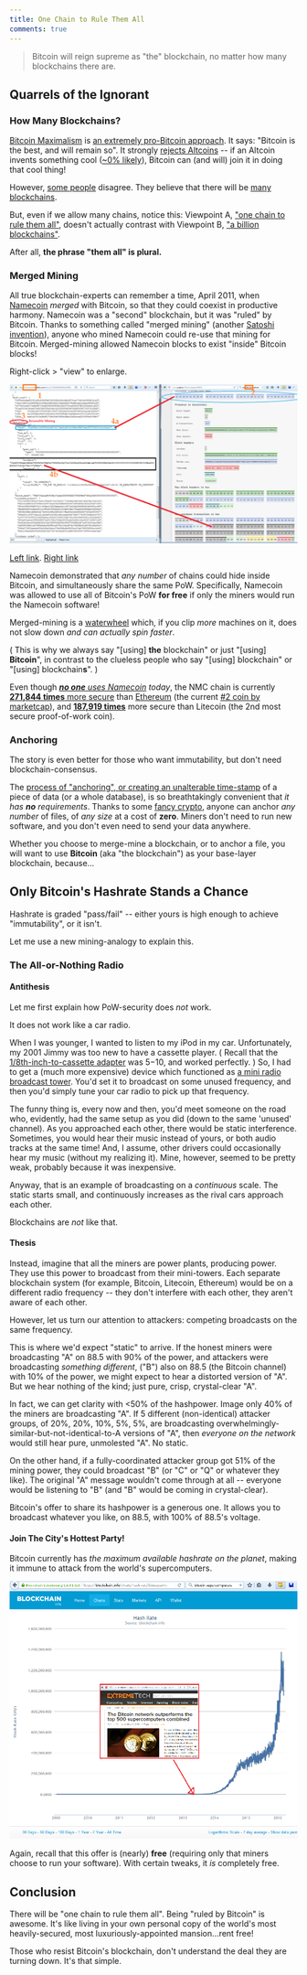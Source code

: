 ```yaml
---
title: One Chain to Rule Them All
comments: true
---
```


> Bitcoin will reign supreme as "the" blockchain, no matter how many blockchains there are.

## Quarrels of the Ignorant

### How Many Blockchains?

[Bitcoin Maximalism](https://www.youtube.com/watch?v=TMkb8E5JDZM&feature=youtube_gdata_player) is [an extremely pro-Bitcoin approach](http://blog.oleganza.com/post/140634349543/bitcoin-maximalism). It says: "Bitcoin is the best, and will remain so". It strongly [rejects Altcoins](http://bitcoinhivemind.com/blog/crowdsales/#altcoins) -- if an Altcoin invents something cool ([~0% likely](https://download.wpsoftware.net/bitcoin/alts.pdf)), Bitcoin can (and will) join it in doing that cool thing!

However, [some people](https://www.youtube.com/v/c9CjWz2N5Hs?start=2031&end=2070.6&version=3&autoplay=1) disagree. They believe that there will be [many blockchains](https://ripple.com/insights/financial-professionals-believe-in-billions-of-blockchains/).

But, even if we allow many chains, notice this: Viewpoint A, ["one chain to rule them all"](http://networkcultures.org/moneylab/2014/12/16/one-chain-to-rule-them-all/), doesn't actually contrast with Viewpoint B, ["a billion blockchains"](https://www.youtube.com/v/mLWhU3f0xlc?start=2948.1&end=2980.2&version=3&autoplay=1).

After all, **the phrase "them all" is plural.**


### Merged Mining

All true blockchain-experts can remember a time, April 2011, when [Namecoin](https://wikipedia.org/wiki/Namecoin) *merged* with Bitcoin, so that they could coexist in productive harmony. Namecoin was a "second" blockchain, but it was "ruled" by Bitcoin. Thanks to something called "merged mining" (another [Satoshi invention](https://bitcointalk.org/index.php?topic=1790.msg28696#msg28696)), anyone who mined Namecoin could re-use that mining for Bitcoin. Merged-mining allowed Namecoin blocks to exist "inside" Bitcoin blocks!

Right-click > "view" to enlarge.

![merged_mining](/images/merged-mining.png)

[Left link](https://namecoin.webbtc.com/block/c72836f9e996b9ee788826a4fa70c112252ed03ea8e5db1cd091533366b02d1f.json). [Right link](http://www.yogh.io/#block:height:401615)

Namecoin demonstrated that *any number* of chains could hide inside Bitcoin, and simultaneously share the same PoW. Specifically, Namecoin was allowed to use all of Bitcoin's PoW **for free** if only the miners would run the Namecoin software! 

Merged-mining is a [waterwheel](http://pool.twincitiesdailyphoto.com/2008/water_wheel_como_park.jpg) which, if you clip *more* machines on it, does not slow down *and can actually spin faster*.

( This is why we always say "[using] **the** blockchain" or just "[using] **Bitcoin**", in contrast to the clueless people who say "[using] blockchain" or "[using] blockchain**s**". )

Even though *[<b>no one</b> uses Namecoin](http://randomwalker.info/publications/namespaces.pdf) today*, the NMC chain is currently [**271,844 times** more secure](https://etherscan.io/charts/hashrate) than [Ethereum](https://bitinfocharts.com/) (the current [#2 coin by marketcap](http://coinmarketcap.com/)), and [**187,919 times**](https://bitinfocharts.com/) more secure than Litecoin (the 2nd most secure proof-of-work coin).


### Anchoring

The story is even better for those who want immutability, but don't need blockchain-consensus.

The [process of "anchoring", or creating an unalterable time-stamp](https://bitcoinmagazine.com/articles/the-rediscovery-of-bitcoin-s-blockchain-the-world-s-most-powerful-anchor-1449084048) of a piece of data (or a whole database), is so breathtakingly convenient that *it has <b>no</b> requirements*. Thanks to some [fancy crypto](https://en.wikipedia.org/wiki/Merkle_tree), anyone can anchor *any number* of files, of *any size* at a cost of **zero**. Miners don't need to run new software, and you don't even need to send your data anywhere.

Whether you choose to merge-mine a blockchain, or to anchor a file, you will want to use **Bitcoin** (aka "the blockchain") as your base-layer blockchain, because...


## Only Bitcoin's Hashrate Stands a Chance


Hashrate is graded "pass/fail" -- either yours is high enough to achieve "immutability", or it isn't.

Let me use a new mining-analogy to explain this.

### The All-or-Nothing Radio

#### Antithesis

Let me first explain how PoW-security does *not* work.

It does not work like a car radio.

When I was younger, I wanted to listen to my iPod in my car. Unfortunately, my 2001 Jimmy was too new to have a cassette player. ( Recall that the [1/8th-inch-to-cassette adapter](http://ecx.images-amazon.com/images/I/91WBmv1GAcL._SX355_.jpg) was $5-$10, and worked perfectly. ) So, I had to get a (much more expensive) device which functioned as [a mini radio broadcast tower](https://auxcarkits.files.wordpress.com/2014/12/lates-ipod-car-adapter.jpg). You'd set it to broadcast on some unused frequency, and then you'd simply tune your car radio to pick up that frequency.

The funny thing is, every now and then, you'd meet someone on the road who, evidently, had the same setup as you did (down to the same 'unused' channel). As you approached each other, there would be static interference. Sometimes, you would hear their music instead of yours, or both audio tracks at the same time! And, I assume, other drivers could occasionally hear my music (without my realizing it). Mine, however, seemed to be pretty weak, probably because it was inexpensive.

Anyway, that is an example of broadcasting on a *continuous* scale. The static starts small, and continuously increases as the rival cars approach each other.

Blockchains are *not* like that.

#### Thesis

Instead, imagine that all the miners are power plants, producing power. They use this power to broadcast from their mini-towers. Each separate blockchain system (for example, Bitcoin, Litecoin, Ethereum) would be on a different radio frequency -- they don't interfere with each other, they aren't aware of each other. 

However, let us turn our attention to attackers: competing broadcasts on the same frequency.

This is where we'd expect "static" to arrive. If the honest miners were broadcasting "A" on 88.5 with 90% of the power, and attackers were broadcasting *something different*, ("B") also on 88.5 (the Bitcoin channel) with 10% of the power, we might expect to hear a distorted version of "A". But we hear nothing of the kind; just pure, crisp, crystal-clear "A".

In fact, we can get clarity with <50% of the hashpower. Image only 40% of the miners are broadcasting "A". If 5 different (non-identical) attacker groups, of 20%, 20%, 10%, 5%, 5%, are broadcasting overwhelmingly-similar-but-not-identical-to-A versions of "A", then *everyone on the network* would still hear pure, unmolested "A". No static.

On the other hand, if a fully-coordinated attacker group got 51% of the mining power, they could broadcast "B" (or "C" or "Q" or whatever they like). The original "A" message wouldn't come through at all -- everyone would be listening to "B" (and "B" would be coming in crystal-clear).

Bitcoin's offer to share its hashpower is a generous one. It allows you to broadcast whatever you like, on 88.5, with 100% of 88.5's voltage. 

#### Join The City's Hottest Party!

Bitcoin currently has *the maximum available hashrate on the planet*, making it immune to attack from the world's supercomputers.

![mining_supercomputers](/images/mining-power.png)

Again, recall that this offer is (nearly) **free** (requiring only that miners choose to run your software). With certain tweaks, it *is* completely free.

## Conclusion


There will be "one chain to rule them all". Being "ruled by Bitcoin" is awesome. It's like living in your own personal copy of the world's most heavily-secured, most luxuriously-appointed mansion...rent free!

Those who resist Bitcoin's blockchain, don't understand the deal they are turning down. It's that simple.